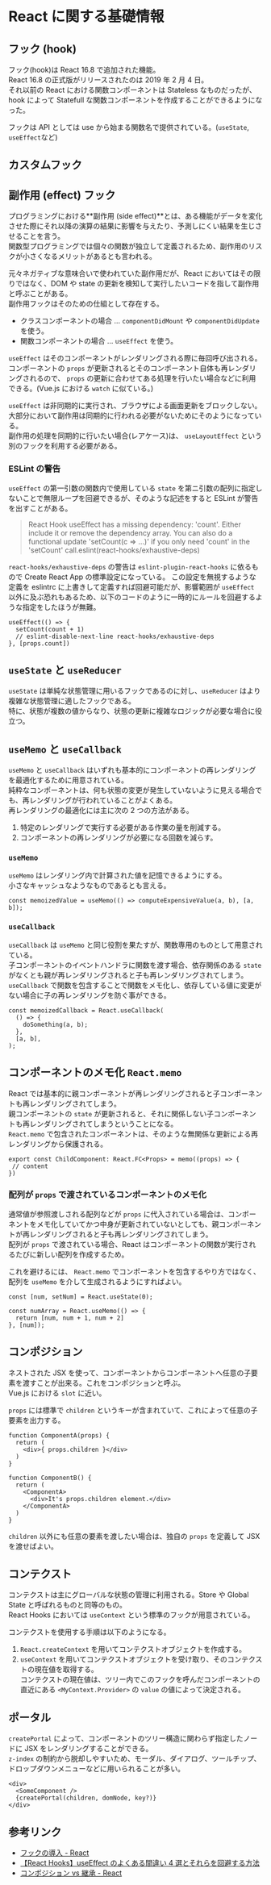 # React に関する基礎情報

## フック (hook)

フック(hook)は React 16.8 で追加された機能。  
React 16.8 の正式版がリリースされたのは 2019 年 2 月 4 日。  
それ以前の React における関数コンポーネントは Stateless なものだったが、hook によって Statefull な関数コンポーネントを作成することができるようになった。

フックは API としては use から始まる関数名で提供されている。(`useState`, `useEffect`など)

## カスタムフック

## 副作用 (effect) フック

プログラミングにおける**副作用 (side effect)**とは、ある機能がデータを変化させた際にそれ以降の演算の結果に影響を与えたり、予測しにくい結果を生じさせることを言う。  
関数型プログラミングでは個々の関数が独立して定義されるため、副作用のリスクが小さくなるメリットがあるとも言われる。

元々ネガティブな意味合いで使われていた副作用だが、React においてはその限りではなく、DOM や state の更新を検知して実行したいコードを指して副作用と呼ぶことがある。  
副作用フックはそのための仕組として存在する。

- クラスコンポーネントの場合 ... `componentDidMount` や `componentDidUpdate` を使う。
- 関数コンポーネントの場合 ... `useEffect` を使う。

`useEffect` はそのコンポーネントがレンダリングされる際に毎回呼び出される。  
コンポーネントの `props` が更新されるとそのコンポーネント自体も再レンダリングされるので、 `props` の更新に合わせてある処理を行いたい場合などに利用できる。(Vue.js における `watch` に似ている。)

`useEffect` は非同期的に実行され、ブラウザによる画面更新をブロックしない。大部分において副作用は同期的に行われる必要がないためにそのようになっている。  
副作用の処理を同期的に行いたい場合(レアケース)は、 `useLayoutEffect` という別のフックを利用する必要がある。

### ESLint の警告

`useEffect` の第一引数の関数内で使用している `state` を第ニ引数の配列に指定しないことで無限ループを回避できるが、そのような記述をすると ESLint が警告を出すことがある。

> React Hook useEffect has a missing dependency: 'count'. Either include it or remove the dependency array. You can also do a functional update 'setCount(c => ...)' if you only need 'count' in the 'setCount'
> call.eslint(react-hooks/exhaustive-deps)

`react-hooks/exhaustive-deps` の警告は `eslint-plugin-react-hooks` に依るもので Create React App の標準設定になっている。
この設定を無視するような定義を eslintrc に上書きして定義すれば回避可能だが、影響範囲が `useEffect` 以外に及ぶ恐れもあるため、以下のコードのように一時的にルールを回避するような指定をしたほうが無難。

```
useEffect(() => {
  setCount(count + 1)
  // eslint-disable-next-line react-hooks/exhaustive-deps
}, [props.count])
```

## `useState` と `useReducer`

`useState` は単純な状態管理に用いるフックであるのに対し、`useReducer` はより複雑な状態管理に適したフックである。  
特に、状態が複数の値からなり、状態の更新に複雑なロジックが必要な場合に役立つ。

## `useMemo` と `useCallback`

`useMemo` と `useCallback` はいずれも基本的にコンポーネントの再レンダリングを最適化するために用意されている。  
純粋なコンポーネントは、何も状態の変更が発生していないように見える場合でも、再レンダリングが行われていることがよくある。  
再レンダリングの最適化には主に次の 2 つの方法がある。

1. 特定のレンダリングで実行する必要がある作業の量を削減する。
2. コンポーネントの再レンダリングが必要になる回数を減らす。

### `useMemo`

`useMemo` はレンダリング内で計算された値を記憶できるようにする。  
小さなキャッシュなようなものであるとも言える。

```
const memoizedValue = useMemo(() => computeExpensiveValue(a, b), [a, b]);
```

### `useCallback`

`useCallback` は `useMemo` と同じ役割を果たすが、関数専用のものとして用意されている。  
子コンポーネントのイベントハンドラに関数を渡す場合、依存関係のある `state` がなくとも親が再レンダリングされると子も再レンダリングされてしまう。  
`useCallback` で関数を包含することで関数をメモ化し、依存している値に変更がない場合に子の再レンダリングを防ぐ事ができる。

```
const memoizedCallback = React.useCallback(
  () => {
    doSomething(a, b);
  },
  [a, b],
);
```

## コンポーネントのメモ化 `React.memo`

React では基本的に親コンポーネントが再レンダリングされると子コンポーネントも再レンダリングされてしまう。  
親コンポーネントの `state` が更新されると、それに関係しない子コンポーネントも再レンダリングされてしまうということになる。  
 `React.memo` で包含されたコンポーネントは、そのような無関係な更新による再レンダリングから保護される。

```
export const ChildComponent: React.FC<Props> = memo((props) => {
 // content
})
```

### 配列が `props` で渡されているコンポーネントのメモ化

通常値が参照渡しされる配列などが `props` に代入されている場合は、コンポーネントをメモ化していてかつ中身が更新されていないとしても、親コンポーネントが再レンダリングされると子も再レンダリングされてしまう。  
配列が `props` で渡されている場合、React はコンポーネントの関数が実行されるたびに新しい配列を作成するため。

これを避けるには、 `React.memo` でコンポーネントを包含するやり方ではなく、配列を `useMemo` を介して生成されるようにすればよい。

```
const [num, setNum] = React.useState(0);

const numArray = React.useMemo(() => {
  return [num, num + 1, num + 2]
}, [num]);
```

## コンポジション

ネストされた JSX を使って、コンポーネントからコンポーネントへ任意の子要素を渡すことが出来る。これをコンポジションと呼ぶ。  
Vue.js における `slot` に近い。

`props` には標準で `children` というキーが含まれていて、これによって任意の子要素を出力する。

```
function ComponentA(props) {
  return (
    <div>{ props.children }</div>
  )
}

function ComponentB() {
  return (
    <ComponentA>
      <div>It's props.children element.</div>
    </ComponentA>
  )
}
```

`children` 以外にも任意の要素を渡したい場合は、独自の `props` を定義して JSX を渡せばよい。

## コンテクスト

コンテクストは主にグローバルな状態の管理に利用される。Store や Global State と呼ばれるものと同等のもの。  
React Hooks においては `useContext` という標準のフックが用意されている。

コンテクストを使用する手順は以下のようになる。

1. `React.createContext` を用いてコンテクストオブジェクトを作成する。
2. `useContext` を用いてコンテクストオブジェクトを受け取り、そのコンテクストの現在値を取得する。  
   コンテクストの現在値は、ツリー内でこのフックを呼んだコンポーネントの直近にある `<MyContext.Provider>` の `value` の値によって決定される。

## ポータル

`createPortal` によって、コンポーネントのツリー構造に関わらず指定したノードに JSX をレンダリングすることができる。  
`z-index` の制約から脱却しやすいため、モーダル、ダイアログ、ツールチップ、ドロップダウンメニューなどに用いられることが多い。

```
<div>
  <SomeComponent />
  {createPortal(children, domNode, key?)}
</div>
```

## 参考リンク

- [フックの導入 - React](https://ja.reactjs.org/docs/hooks-intro.html)
- [【React Hooks】useEffect のよくある間違い 4 選とそれらを回避する方法](https://tyotto-good.com/blog/avoid-useeffect-mistakes)
- [コンポジション vs 継承 - React](https://ja.reactjs.org/docs/composition-vs-inheritance.html)
